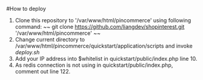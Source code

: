 #How to deploy

1. Clone this repository to '/var/www/html/pincommerce' using following command:
~~
git clone https://github.com/liangdev/shopinterest.git '/var/www/html/pincommerce'
~~
2. Change current directory to /var/www/html/pincommerce/quickstart/application/scripts and invoke *deploy.sh*
3. Add your IP address into $whitelist in quickstart/public/index.php line 10.
4. As redis connection is not using in quickstart/public/index.php, comment out line 122.
